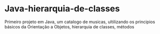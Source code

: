 # Java-hierarquia-de-classes
Primeiro projeto em Java, um catalogo de musicas, ultilizando os principios básicos da Orientação a Objetos, hierarquia de classes, métodos

